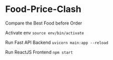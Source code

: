 # Food-Price-Clash
Compare the Best Food before Order

Activate env
``
source env/bin/activate
``

Run Fast API Backend
`uvicorn main:app --reload`

Run ReactJS Frontend
`npm start`